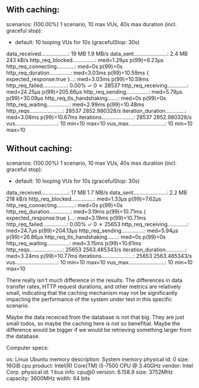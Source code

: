 With caching:
-------------
scenarios: (100.00%) 1 scenario, 10 max VUs, 40s max duration (incl. graceful stop):
* default: 10 looping VUs for 10s (gracefulStop: 30s)

data_received..................: 19 MB  1.9 MB/s
data_sent......................: 2.4 MB 243 kB/s
http_req_blocked...............: med=1.29µs  p(99)=8.23µs  
http_req_connecting............: med=0s      p(99)=0s      
http_req_duration..............: med=3.03ms  p(99)=10.59ms 
{ expected_response:true }...: med=3.03ms  p(99)=10.59ms 
http_req_failed................: 0.00%  ✓ 0           ✗ 28537
http_req_receiving.............: med=24.25µs p(99)=205.66µs
http_req_sending...............: med=5.79µs  p(99)=30.09µs 
http_req_tls_handshaking.......: med=0s      p(99)=0s      
http_req_waiting...............: med=2.99ms  p(99)=10.48ms 
http_reqs......................: 28537  2852.980328/s
iteration_duration.............: med=3.08ms  p(99)=10.67ms 
iterations.....................: 28537  2852.980328/s
vus............................: 10     min=10        max=10 
vus_max........................: 10     min=10        max=10

Without caching:
----------------
scenarios: (100.00%) 1 scenario, 10 max VUs, 40s max duration (incl. graceful stop):
* default: 10 looping VUs for 10s (gracefulStop: 30s)

data_received..................: 17 MB  1.7 MB/s
data_sent......................: 2.2 MB 218 kB/s
http_req_blocked...............: med=1.33µs p(99)=7.62µs  
http_req_connecting............: med=0s     p(99)=0s      
http_req_duration..............: med=3.19ms p(99)=10.71ms 
  { expected_response:true }...: med=3.19ms p(99)=10.71ms 
http_req_failed................: 0.00%  ✓ 0           ✗ 25653
http_req_receiving.............: med=24.7µs p(99)=204.13µs
http_req_sending...............: med=5.94µs p(99)=26.86µs 
http_req_tls_handshaking.......: med=0s     p(99)=0s      
http_req_waiting...............: med=3.15ms p(99)=10.61ms 
http_reqs......................: 25653  2563.485343/s
iteration_duration.............: med=3.24ms p(99)=10.77ms 
iterations.....................: 25653  2563.485343/s
vus............................: 10     min=10        max=10 
vus_max........................: 10     min=10        max=10 

There really isn't much difference in the results. The differences in data transfer rates, HTTP request durations, and other metrics are relatively small, indicating that the caching mechanism may not be significantly impacting the performance of the system under test in this specific scenario.

Maybe the data receiced from the database is not that big. They are just small todos, so maybe the caching here is not so benefitial. Maybe the difference
would be bigger if we would be retrieving something larger from the database.

Computer specs:

os: Linux Ubuntu
memory
    description: System memory
    physical id: 0
    size: 16GiB
cpu
    product: Intel(R) Core(TM) i5-7500 CPU @ 3.40GHz
    vendor: Intel Corp.
    physical id: 1
    bus info: cpu@0
    version: 6.158.9
    size: 3752MHz
    capacity: 3800MHz
    width: 64 bits